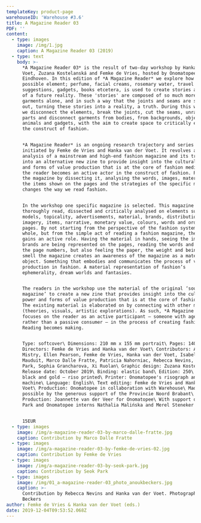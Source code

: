 ```yaml
---
templateKey: product-page
warehouseID: 'Warehouse #3.6'
title: A Magazine Reader 03
PDF: ''
content:
  - type: images
    image: /img/1.jpg
    caption: A Magazine Reader 03 (2019)
  - type: text
    body: >-
      *A Magazine Reader 03* is the result of two-day workshop by Hanka van der
      Voet, Zuzana Kostelanská and Femke de Vries, hosted by Onomatopee in
      Eindhoven. In this edition of *A Magazine Reader* we explore how every
      possible element; perfume, facial creams, rosemary water, travel
      suggestions, gadgets, books etcetera, is used to create stories and myths
      of a future reality. These 'stories' are composed of so much more than
      garments alone, and in such a way that the joints and seams are smoothed
      out, turning these stories into a reality, a truth. During this workshop
      we disconnect the elements, break the joints, cut the seams, unravel body
      parts and disconnect garments from bodies, from backgrounds, objects,
      animals and gadgets, with the aim to create space to critically explore
      the construct of fashion.


      *A Magazine Reader* is an ongoing research trajectory and series of zines
      initiated by Femke de Vries and Hanka van der Voet. It revolves around the
      analysis of a mainstream and high-end fashion magazine and its translation
      into an alternative new zine to provide insight into the cultural power
      and forms of value production that is at the core of fashion media. In it,
      the reader becomes an active actor in the construct of fashion. Re-reading
      the magazine by dissecting it, analysing the words, images, materiality,
      the items shown on the pages and the strategies of the specific magazine
      changes the way we read fashion.


      In the workshop one specific magazine is selected. This magazine is
      thoroughly read, dissected and critically analysed on elements such as
      models, topicality, advertisements, material, brands, distribution,
      imagery, items, narrative, monetary value, colours, words and order of
      pages. By not starting from the perspective of the fashion system as a
      whole, but from the simple act of reading a fashion magazine, the reader
      gains an active role. Having the material in hands, seeing the images, how
      brands are being represented on the pages, reading the words and tracing
      the page numbers, but also feeling the paper, the weight and being able to
      smell the magazine creates an awareness of the magazine as a material
      object. Something that embodies and communicates the process of value
      production in fashion. A material representation of fashion’s
      ephemerality, dream worlds and fantasies.


      The readers in the workshop use the material of the original ‘source
      magazine’ to create a new zine that provides insight into the cultural
      power and forms of value production that is at the core of fashion media.
      The existing material is elaborated on by connecting with other material
      (theories, visuals, artistic explorations). As such, *A Magazine Reader*
      focuses on the reader as an active participant – someone with agency
      rather than a passive consumer – in the process of creating fashion.
      Reading becomes making.


      Type: softcover\ Dimensions: 210 mm x 155 mm portrait\ Pages: 140\ Art
      Directors: Femke de Vries and Hanka van der Voet\ Contributors: Abhaya
      Mistry, Ellen Pearson, Femke de Vries, Hanka van der Voet, Isabelle
      Mauduit, Marco Dalle Fratte, Patricia Nahorniac, Rebecca Nevins, Seok
      Park, Sophia Grancharova, Xi Ruolan\ Graphic design: Zuzana Kostelanská\
      Release date: October 2019\ Binding: elastic band\ Edition: 250\ Color:
      black and gold – riso printed\ Printer: Onomatopee's risograph and copy
      machine\ Language: English\ Text editing: Femke de Vries and Hanka van der
      Voet\ Production: Onomatopee in collaboration with Warehouse\ Made
      possible by the generous support of the Provincie Noord Brabant\
      Production: Joannette van der Veer for Onomatopee\ With support of Seok
      Park and Onomatopee interns Nathalia Malińska and Merel Steneker


      15EUR
  - type: images
    image: /img/a-magazine-reader-03-by-marco-dalle-fratte.jpg
    caption: Contribution by Marco Dalle Fratte
  - type: images
    image: /img/a-magazine-reader-03-by-femke-de-vries-02.jpg
    caption: Contribution by Femke de Vries
  - type: images
    image: /img/a-magazine-reader-03-by-seok-park.jpg
    caption: Contribution by Seok Park
  - type: images
    image: /img/01_a-magazine-reader-03_photo_anoukbeckers.jpg
    caption: >-
      Contribution by Rebecca Nevins and Hanka van der Voet. Photography: Anouk
      Beckers
author: Femke de Vries & Hanka van der Voet (eds.)
date: 2019-12-04T09:53:52.068Z
---
```


